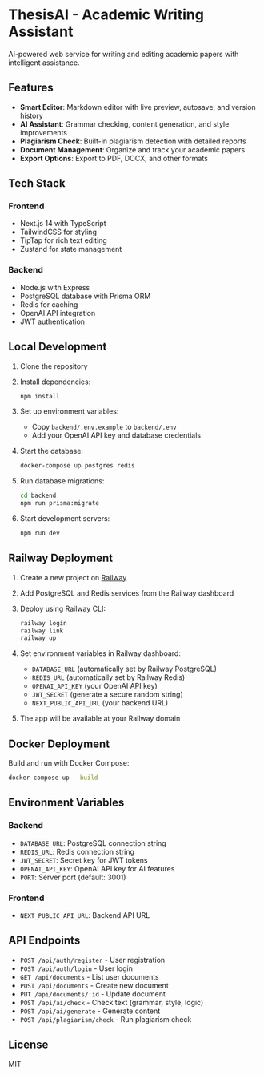 # ThesisAI - Academic Writing Assistant

AI-powered web service for writing and editing academic papers with intelligent assistance.

## Features

- **Smart Editor**: Markdown editor with live preview, autosave, and version history
- **AI Assistant**: Grammar checking, content generation, and style improvements
- **Plagiarism Check**: Built-in plagiarism detection with detailed reports
- **Document Management**: Organize and track your academic papers
- **Export Options**: Export to PDF, DOCX, and other formats

## Tech Stack

### Frontend
- Next.js 14 with TypeScript
- TailwindCSS for styling
- TipTap for rich text editing
- Zustand for state management

### Backend
- Node.js with Express
- PostgreSQL database with Prisma ORM
- Redis for caching
- OpenAI API integration
- JWT authentication

## Local Development

1. Clone the repository
2. Install dependencies:
   ```bash
   npm install
   ```

3. Set up environment variables:
   - Copy `backend/.env.example` to `backend/.env`
   - Add your OpenAI API key and database credentials

4. Start the database:
   ```bash
   docker-compose up postgres redis
   ```

5. Run database migrations:
   ```bash
   cd backend
   npm run prisma:migrate
   ```

6. Start development servers:
   ```bash
   npm run dev
   ```

## Railway Deployment

1. Create a new project on [Railway](https://railway.app)

2. Add PostgreSQL and Redis services from the Railway dashboard

3. Deploy using Railway CLI:
   ```bash
   railway login
   railway link
   railway up
   ```

4. Set environment variables in Railway dashboard:
   - `DATABASE_URL` (automatically set by Railway PostgreSQL)
   - `REDIS_URL` (automatically set by Railway Redis)
   - `OPENAI_API_KEY` (your OpenAI API key)
   - `JWT_SECRET` (generate a secure random string)
   - `NEXT_PUBLIC_API_URL` (your backend URL)

5. The app will be available at your Railway domain

## Docker Deployment

Build and run with Docker Compose:
```bash
docker-compose up --build
```

## Environment Variables

### Backend
- `DATABASE_URL`: PostgreSQL connection string
- `REDIS_URL`: Redis connection string
- `JWT_SECRET`: Secret key for JWT tokens
- `OPENAI_API_KEY`: OpenAI API key for AI features
- `PORT`: Server port (default: 3001)

### Frontend
- `NEXT_PUBLIC_API_URL`: Backend API URL

## API Endpoints

- `POST /api/auth/register` - User registration
- `POST /api/auth/login` - User login
- `GET /api/documents` - List user documents
- `POST /api/documents` - Create new document
- `PUT /api/documents/:id` - Update document
- `POST /api/ai/check` - Check text (grammar, style, logic)
- `POST /api/ai/generate` - Generate content
- `POST /api/plagiarism/check` - Run plagiarism check

## License

MIT